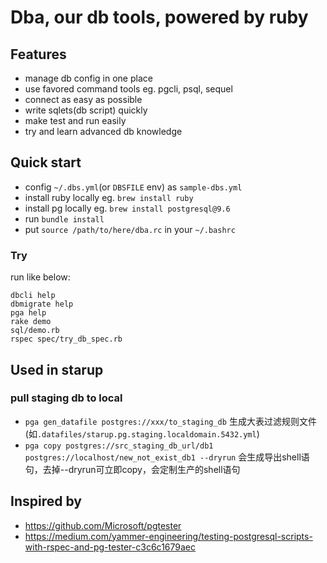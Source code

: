 # Dba, our db tools, powered by ruby

## Features

* manage db config in one place 
* use favored command tools eg. pgcli, psql, sequel
* connect as easy as possible 
* write sqlets(db script) quickly
* make test and run easily
* try and learn advanced db knowledge

## Quick start

* config `~/.dbs.yml`(or `DBSFILE` env) as `sample-dbs.yml`
* install ruby locally eg. `brew install ruby` 
* install pg locally eg. `brew install postgresql@9.6`
* run `bundle install`
* put `source /path/to/here/dba.rc` in your `~/.bashrc`

### Try

run like below:

```
dbcli help
dbmigrate help
pga help
rake demo
sql/demo.rb
rspec spec/try_db_spec.rb 
```

## Used in starup

### pull staging db to local

* `pga gen_datafile postgres://xxx/to_staging_db` 
  生成大表过滤规则文件(如`.datafiles/starup.pg.staging.localdomain.5432.yml`)
* `pga copy postgres://src_staging_db_url/db1 postgres://localhost/new_not_exist_db1 --dryrun` 
  会生成导出shell语句，去掉--dryrun可立即copy，会定制生产的shell语句

## Inspired by

* https://github.com/Microsoft/pgtester
* https://medium.com/yammer-engineering/testing-postgresql-scripts-with-rspec-and-pg-tester-c3c6c1679aec
